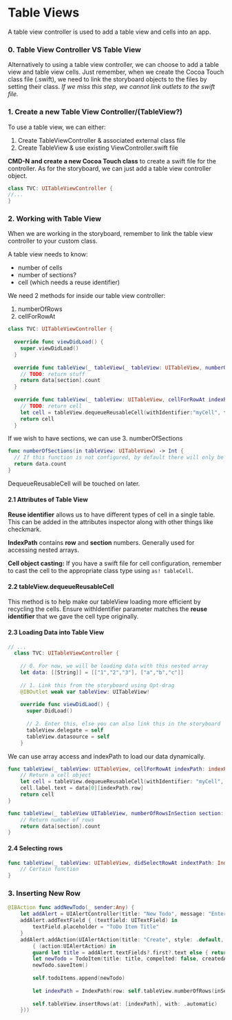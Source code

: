 # Table Views

A table view controller is used to add a table view and cells into an app.

### 0. Table View Controller VS Table View
Alternatively to using a table view controller, we can choose to add a table view and table view cells. Just remember, when we create the Cocoa Touch class file (.swift), we need to link the storyboard objects to the files by setting their class. *If we miss this step, we cannot link outlets to the swift file.*

### 1. Create a new Table View Controller/(TableView?)
To use a table view, we can either:
1. Create TableViewController & associated external class file
2. Create TableView & use existing ViewController.swift file 
  
**CMD-N and create a new Cocoa Touch class** to create a swift file for the controller. As for the storyboard, we can just add a table view controller object.

```swift
class TVC: UITableViewController {
//...
}
```

### 2. Working with Table View
When we are working in the storyboard, remember to link the table view controller to your custom class.  

A table view needs to know:
- number of cells
- number of sections?
- cell (which needs a reuse identifier)

We need 2 methods for inside our table view controller:
1. numberOfRows
2. cellForRowAt
```swift
class TVC: UITableViewController {
  
  override func viewDidLoad() {
    super.viewDidLoad()
  }
  
  override func tableView(_ tableView(_ tableView: UITableView, numberOfRowsInSection section: Int) -> Int {
    // TODO: return stuff
    return data[section].count
  }
  
  override func tableView(_ tableView: UITableView, cellForRowAt indexPath: IndexPath) -> UITableViewCell {
    // TODO: return cell
    let cell = tableView.dequeueReusableCell(withIdentifier:"myCell", for: indexPath)
    return cell
  }
```
If we wish to have sections, we can use 3. numberOfSections
```swift
func numberOfSections(in tableView: UITableView) -> Int {
  // If this function is not configured, by default there will only be 1 section
  return data.count
}
```
DequeueReusableCell will be touched on later.  

#### 2.1 Attributes of Table View

**Reuse identifier** allows us to have different types of cell in a single table.  This can be added in the attributes inspector along with other things like checkmark.
  
**IndexPath** contains **row** and **section** numbers. Generally used for accessing nested arrays.

**Cell object casting:** If you have a swift file for cell configuration, remember to cast the cell to the appropriate class type using ```as! tableCell```.  

#### 2.2 tableView.dequeueReusableCell

This method is to help make our tableView loading more efficient by recycling the cells. Ensure withIdentifier parameter matches the **reuse identifier** that we gave the cell type originally.

#### 2.3 Loading Data into Table View
```swift
// ...
  class TVC: UITableViewController {
    
    // 0. For now, we will be loading data with this nested array
    let data: [[String]] = [["1","2","3"], ["a","b","c"]]
    
    // 1. Link this from the storyboard using Opt-drag
    @IBOutlet weak var tableView: UITableView!
    
    override func viewDidLaod() {
      super.DidLoad()
      
      // 2. Enter this, else you can also link this in the storyboard
      tableView.delegate = self
      tableView.datasource = self
    } 
```
We can use array access and indexPath to load our data dynamically.
```swift
func tableView(_ tableView: UITableView, cellForRowAt indexPath: indexPath: IndexPath) -> UITableViewCell {
	// Return a cell object
	let cell = tableView.dequeueReusableCell(withIdentifier: "myCell", for: indexPath) as! myCell
	cell.label.text = data[0][indexPath.row]
	return cell
}

func tableView(_ tableView UITableView, numberOfRowsInSection section: Int) -> Int {
	// Return number of rows
	return data[section].count
}
```
#### 2.4 Selecting rows
```swift 
func tableView(_ tableView: UITableView, didSelectRowAt indextPath: IndexPath) {
	// Certain function
}
```

### 3. Inserting New Row
```swift
@IBAction func addNewTodo(_ sender:Any) {
	let addAlert = UIAlertController(title: "New Todo", message: "Enter title", preferredStyle: .alert)
	addAlert.addTextField { (textfield: UITextField) in
		textField.placeholder = "ToDo Item Title"
	}
	addAlert.addAction(UIAlertAction(title: "Create", style: .default, handler:
		{ (action:UIAlertAction) in
		guard let title = addAlert.textFields?.first?.text else { return }
		let newTodo = TodoItem(title: title, compelted: false, createdAt: Date(), itemIdentifier: UUID())
		newTodo.saveItem()
		
		self.todoItems.append(newTodo)
		
		let indexPath = IndexPath(row: self.tableView.numberOfRows(inSection: 0), section: 0)
		
		self.tableView.insertRows(at: [indexPath], with: .automatic)
	}))
```
    
    
    
    
    
    
    
